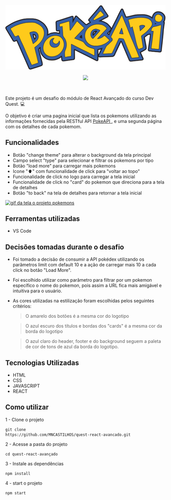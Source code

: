 <img src="./public/images/pokeapi.svg" alt="logo do proketo pokemons">

<br>


<p align="center">
<img src="https://img.shields.io/badge/status-Finalizado-yellow"/>
</p>

<br>

Este projeto é um desafio do módulo de React Avançado do curso Dev Quest. 💻

O objetivo é criar uma pagina inicial que lista os pokemons utilizando as informações fornecidas pela RESTful API <a href="https://pokeapi.co/"> PokeAPI </a>, e uma segunda página com os detalhes de cada pokemom. 

## Funcionalidades
- Botão "change theme" para alterar o background da tela principal
- Campo select "type" para selecionar e filtrar os pokemons por tipo
- Botão "load more" para carregar mais pokemons
- Icone "⬆" com funcionalidade de click para "voltar ao topo"
- Funcionalidade de click no logo para carregar a tela inicial
- Funcionalidade de click no "card" do pokemon que direciona para a tela de detalhes
- Botão "to back" na tela de detalhes para retornar a tela inicial

[<img src="./telaPokemons.gif" alt="gif da tela o projeto pokemons">](https://github.com/MNCASTILHOS/quest-react-avancado)

## Ferramentas utilizadas
- VS Code


## Decisões tomadas durante o desafio
- Foi tomado a decisão de consumir a API pokédex utilizando os parâmetros limit com default 10 e a ação de carregar mais 10 a cada click no botão "Load More".
- Foi escolhido utilizar como parâmetro para filtrar por um pokemon específico o nome do pokemon, pois assim a URL fica mais amigável e intuitiva para o usuário.
- As cores utilizadas na estilização foram escolhidas pelos seguintes critérios:

    > O amarelo dos botões é a mesma cor do logotipo

    > O azul escuro dos títulos e bordas dos "cards" é a mesma cor da borda do logotipo

    > O azul claro do header, footer e do background seguem a paleta de cor de tons de azul da borda do logotipo. 


## Tecnologias Utilizadas

- HTML
- CSS
- JAVASCRIPT
- REACT

## Como utilizar

1 - Clone o projeto
```
git clone 
https://github.com/MNCASTILHOS/quest-react-avancado.git
```
2 - Acesse a pasta do projeto
```
cd quest-react-avançado
```
3 - Instale as dependências
```
npm install
```
4 - start o projeto
```
npm start
```
